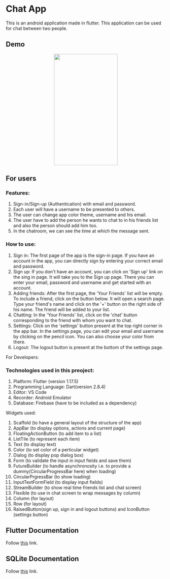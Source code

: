 # Chat App

This is an android application made in flutter. This application can be used for chat between two people. 

## Demo

<p align="center">
  <img width="200" height="350" src="project_images/demo.gif">
</p>

## For users

### Features:
1. Sign-in/Sign-up (Authentication) with email and password.
2. Each user will have a username to be presented to others.
3. The user can change app color theme, username and his email.
4. The user have to add the person he wants to chat to in his friends list and also the person should add him too. 
5. In the chatroom, we can see the time at which the message sent. 

### How to use:
1. Sign in: The first page of the app is the sign-in page. If you have an account in the app, you can directly sign by entering your correct email and password.
2. Sign up: If you don't have an account, you can click on 'Sign up' link on the sing in page. It will take you to the Sign up page. There you can enter your email, password and username and get started with an account.
3. Adding friends: After the first page, the 'Your Friends' list will be empty. To include a friend, click on the button below. It will open a search page. Type your friend's name and click on the '+' button on the right side of his name. The friend will be added to your list.
4. Chatting: In the 'Your Friends' list, click on the 'chat' button corresponding to the friend with whom you want to chat.
5. Settings: Click on the 'settings' button present at the top right corner in the app bar. In the settings page, you can edit your email and username by clicking on the pencil icon. You can also choose your color from there.
6. Logout: The logout button is present at the bottom of the settings page.

For Developers:

### Technologies used in this preoject: 
1. Platform: Flutter (version 1.17.5)
2. Programming Language: Dart(version 2.8.4)
3. Editor: VS Code 
4. Recorder: Android Emulator
5. Database: Firebase (have to be included as a dependency)

Widgets used: 
1. Scaffold (to have a general layout of the structure of the app)
2. AppBar (to display options, actions and current page)
4. FloatingActionButton (to add item to a list)
6. ListTile (to represent each item)
8. Text (to display text)
9. Color (to set color of a perticular widget)
11. Dialog (to display pop dialog box)
12. Form (to validate the input in input fields and save them) 
13. FutureBuilder (to handle asynchronosity i.e. to provide a dummy(CircularProgressBar here) when loading)
14. CircularPrgressBar (to show loading)
15. InputTextFormField (to display input fields)
16. StreamBuilder (to show real time friends list and chat screen)
17. Flexible (to use in chat screen to wrap messages by column)
18. Column (for layout)
19. Row (for layout)
20. RaisedButton(sign up, sign in and logout buttons) and IconButton (settings button)

## Flutter Documentation
Follow [this](https://flutter.dev/docs)  link.

## SQLite Documentation
Follow [this](https://www.sqlite.org/docs.html)  link.
